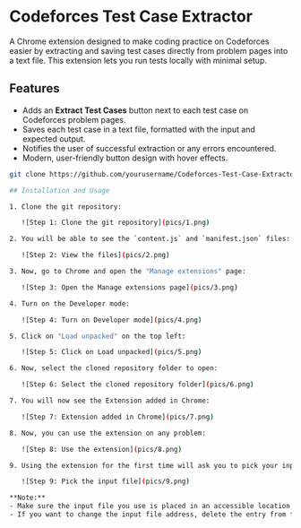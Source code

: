 # Codeforces Test Case Extractor

A Chrome extension designed to make coding practice on Codeforces easier by extracting and saving test cases directly from problem pages into a text file. This extension lets you run tests locally with minimal setup.

## Features
- Adds an **Extract Test Cases** button next to each test case on Codeforces problem pages.
- Saves each test case in a text file, formatted with the input and expected output.
- Notifies the user of successful extraction or any errors encountered.
- Modern, user-friendly button design with hover effects.

```bash
git clone https://github.com/yourusername/Codeforces-Test-Case-Extractor.git

## Installation and Usage

1. Clone the git repository:

   ![Step 1: Clone the git repository](pics/1.png)

2. You will be able to see the `content.js` and `manifest.json` files:

   ![Step 2: View the files](pics/2.png)

3. Now, go to Chrome and open the "Manage extensions" page:

   ![Step 3: Open the Manage extensions page](pics/3.png)

4. Turn on the Developer mode:

   ![Step 4: Turn on Developer mode](pics/4.png)

5. Click on "Load unpacked" on the top left:

   ![Step 5: Click on Load unpacked](pics/5.png)

6. Now, select the cloned repository folder to open:

   ![Step 6: Select the cloned repository folder](pics/6.png)

7. You will now see the Extension added in Chrome:

   ![Step 7: Extension added in Chrome](pics/7.png)

8. Now, you can use the extension on any problem:

   ![Step 8: Use the extension](pics/8.png)

9. Using the extension for the first time will ask you to pick your input file. Open your input file from a location that is accessible and does not require system permissions:

   ![Step 9: Pick the input file](pics/9.png)

**Note:**
- Make sure the input file you use is placed in an accessible location, not in a place where system permissions are required.
- If you want to change the input file address, delete the entry from the IndexedDB in Chrome storage. You can learn how to do this by searching on Google.
